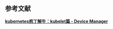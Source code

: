 











## 参考文献

**[kubernetes庖丁解牛：kubelet篇 - Device Manager](https://mp.weixin.qq.com/s/A5KejPUJQQzr07WmdDatoQ)**

